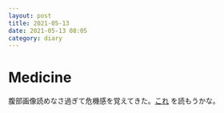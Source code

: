 ```yaml
---
layout: post
title: 2021-05-13
date: 2021-05-13 08:05
category: diary
---
```


# Medicine
腹部画像読めなさ過ぎて危機感を覚えてきた。[これ](https://www.amazon.co.jp/%E3%83%AC%E3%82%B8%E3%83%87%E3%83%B3%E3%83%88%E3%81%AE%E3%81%9F%E3%82%81%E3%81%AE%E8%85%B9%E9%83%A8%E7%94%BB%E5%83%8F%E6%95%99%E5%AE%A4-%E5%B1%B1%EF%A8%91-%E9%81%93%E5%A4%AB/dp/4784947000) を読もうかな。